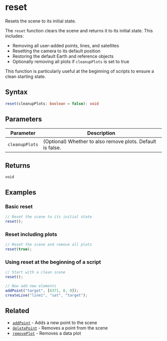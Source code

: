 # reset

Resets the scene to its initial state.

The `reset` function clears the scene and returns it to its initial state. This includes:

- Removing all user-added points, lines, and satellites
- Resetting the camera to its default position
- Restoring the default Earth and reference objects
- Optionally removing all plots if `cleanupPlots` is set to true

This function is particularly useful at the beginning of scripts to ensure a clean starting state.

## Syntax

```typescript
reset(cleanupPlots: boolean = false): void
```

## Parameters

| Parameter      | Description                                                    |
|----------------|----------------------------------------------------------------|
| `cleanupPlots` | (Optional) Whether to also remove plots. Default is false.     |

## Returns

`void`

## Examples

### Basic reset

```javascript
// Reset the scene to its initial state
reset();
```

### Reset including plots

```javascript
// Reset the scene and remove all plots
reset(true);
```

### Using reset at the beginning of a script

```javascript
// Start with a clean scene
reset();

// Now add new elements
addPoint("target", [6371, 0, 0]);
createLine("line1", "sat", "target");
```

## Related

- [`addPoint`](/dsl/commands/addPoint) - Adds a new point to the scene
- [`deletePoint`](/dsl/commands/deletePoint) - Removes a point from the scene
- [`removePlot`](/dsl/commands/removePlot) - Removes a data plot
